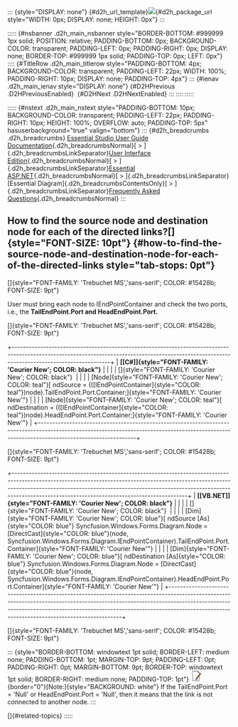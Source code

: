 ::: {style="DISPLAY: none"}
[](ms-xhelp:///?Id=d2h_url_template){#d2h_url_template}![](!package_url!){#d2h_package_url style="WIDTH: 0px; DISPLAY: none; HEIGHT: 0px"}
:::

::::: {#nsbanner .d2h_main_nsbanner style="BORDER-BOTTOM: #999999 1px solid; POSITION: relative; PADDING-BOTTOM: 0px; BACKGROUND-COLOR: transparent; PADDING-LEFT: 0px; PADDING-RIGHT: 0px; DISPLAY: none; BORDER-TOP: #999999 1px solid; PADDING-TOP: 0px; LEFT: 0px"}
:::: {#TitleRow .d2h_main_titlerow style="PADDING-BOTTOM: 4px; BACKGROUND-COLOR: transparent; PADDING-LEFT: 22px; WIDTH: 100%; PADDING-RIGHT: 10px; DISPLAY: none; PADDING-TOP: 4px"}
::: {#ienav .d2h_main_ienav style="DISPLAY: none"}
[](ms-xhelp:///?Id=0a99acab-991d-4038-8250-7572747073b9){#D2HPrevious .D2HPreviousEnabled}  [](ms-xhelp:///?Id=10822ea7-b51d-4e5e-a0fc-57956bea32cf){#D2HNext .D2HNextEnabled}
:::
::::
:::::

::::: {#nstext .d2h_main_nstext style="PADDING-BOTTOM: 10px; BACKGROUND-COLOR: transparent; PADDING-LEFT: 22px; PADDING-RIGHT: 10px; HEIGHT: 100%; OVERFLOW: auto; PADDING-TOP: 5px" hasuserbackground="true" valign="bottom"}
::: {#d2h_breadcrumbs .d2h_breadcrumbs}
[Essential Studio User Guide Documentation](ms-xhelp:///?Id=12457748-09e3-4d74-a240-8e049cedf030){.d2h_breadcrumbsNormal}[ \> ]{.d2h_breadcrumbsLinkSeparator}[User Interface Edition](ms-xhelp:///?Id=c29296b7-531c-413b-a0ec-488ca1f7f669){.d2h_breadcrumbsNormal}[ \> ]{.d2h_breadcrumbsLinkSeparator}[Essential ASP.NET](ms-xhelp:///?Id=25c35330-c127-4dad-9a92-ed79dc7261a6){.d2h_breadcrumbsNormal}[ \> ]{.d2h_breadcrumbsLinkSeparator}[Essential Diagram]{.d2h_breadcrumbsContentsOnly}[ \> ]{.d2h_breadcrumbsLinkSeparator}[Frequently Asked Questions](ms-xhelp:///?Id=e48127dc-ac3c-40e3-b966-263e6c8cbb6c){.d2h_breadcrumbsNormal}
:::

## How to find the source node and destination node for each of the directed links?[]{style="FONT-SIZE: 10pt"} {#how-to-find-the-source-node-and-destination-node-for-each-of-the-directed-links style="tab-stops: 0pt"}

[]{style="FONT-FAMILY: 'Trebuchet MS','sans-serif'; COLOR: #15428b; FONT-SIZE: 9pt"} 

User must bring each node to IEndPointContainer and check the two ports, i.e., the **TailEndPoint.Port and HeadEndPoint.Port.**

[]{style="FONT-FAMILY: 'Trebuchet MS','sans-serif'; COLOR: #15428b; FONT-SIZE: 9pt"} 

+----------------------------------------------------------------------------------------------------------------------------------------------------------------------------------------------+
| **[\[C#\]]{style="FONT-FAMILY: 'Courier New'; COLOR: black"}**                                                                                                                               |
|                                                                                                                                                                                              |
| []{style="FONT-FAMILY: 'Courier New'; COLOR: black"}                                                                                                                                         |
|                                                                                                                                                                                              |
| [Node]{style="FONT-FAMILY: 'Courier New'; COLOR: teal"}[ ndSource = (([IEndPointContainer]{style="COLOR: teal"})node).TailEndPoint.Port.Container;]{style="FONT-FAMILY: 'Courier New'"}      |
|                                                                                                                                                                                              |
| [Node]{style="FONT-FAMILY: 'Courier New'; COLOR: teal"}[ ndDestination = (([IEndPointContainer]{style="COLOR: teal"})node).HeadEndPoint.Port.Container;]{style="FONT-FAMILY: 'Courier New'"} |
+----------------------------------------------------------------------------------------------------------------------------------------------------------------------------------------------+

[]{style="FONT-FAMILY: 'Trebuchet MS','sans-serif'; COLOR: #15428b; FONT-SIZE: 9pt"} 

+-------------------------------------------------------------------------------------------------------------------------------------------------------------------------------------------------------------------------------------------------------------------------------------------------------+
| **[\[VB.NET\]]{style="FONT-FAMILY: 'Courier New'; COLOR: black"}**                                                                                                                                                                                                                                    |
|                                                                                                                                                                                                                                                                                                       |
| []{style="FONT-FAMILY: 'Courier New'; COLOR: black"}                                                                                                                                                                                                                                                  |
|                                                                                                                                                                                                                                                                                                       |
| [Dim]{style="FONT-FAMILY: 'Courier New'; COLOR: blue"}[ ndSource [As]{style="COLOR: blue"} Syncfusion.Windows.Forms.Diagram.Node = [DirectCast]{style="COLOR: blue"}(node, Syncfusion.Windows.Forms.Diagram.IEndPointContainer).TailEndPoint.Port.Container]{style="FONT-FAMILY: 'Courier New'"}      |
|                                                                                                                                                                                                                                                                                                       |
| [Dim]{style="FONT-FAMILY: 'Courier New'; COLOR: blue"}[ ndDestination [As]{style="COLOR: blue"} Syncfusion.Windows.Forms.Diagram.Node = [DirectCast]{style="COLOR: blue"}(node, Syncfusion.Windows.Forms.Diagram.IEndPointContainer).HeadEndPoint.Port.Container]{style="FONT-FAMILY: 'Courier New'"} |
+-------------------------------------------------------------------------------------------------------------------------------------------------------------------------------------------------------------------------------------------------------------------------------------------------------+

[]{style="FONT-FAMILY: 'Trebuchet MS','sans-serif'; COLOR: #15428b; FONT-SIZE: 9pt"} 

::: {style="BORDER-BOTTOM: windowtext 1pt solid; BORDER-LEFT: medium none; PADDING-BOTTOM: 1pt; MARGIN-TOP: 9pt; PADDING-LEFT: 0pt; PADDING-RIGHT: 0pt; MARGIN-BOTTOM: 9pt; BORDER-TOP: windowtext 1pt solid; BORDER-RIGHT: medium none; PADDING-TOP: 1pt"}
![](ImagesExt/image65_1.jpg){border="0"}[Note:]{style="BACKGROUND: white"} If the TailEndPoint.Port = \'Null\' or HeadEndPoint.Port = \'Null\', then it means that the link is not connected to another node.
:::

[]{#related-topics}
:::::
